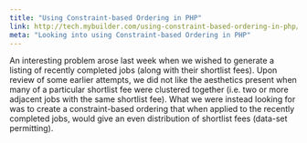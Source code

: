 ```yaml
---
title: "Using Constraint-based Ordering in PHP"
link: http://tech.mybuilder.com/using-constraint-based-ordering-in-php/
meta: "Looking into using Constraint-based Ordering in PHP"
---
```


An interesting problem arose last week when we wished to generate a listing of recently completed jobs (along with their shortlist fees).
Upon review of some earlier attempts, we did not like the aesthetics present when many of a particular shortlist fee were clustered together (i.e. two or more adjacent jobs with the same shortlist fee).
What we were instead looking for was to create a constraint-based ordering that when applied to the recently completed jobs, would give an even distribution of shortlist fees (data-set permitting).
<!--more-->